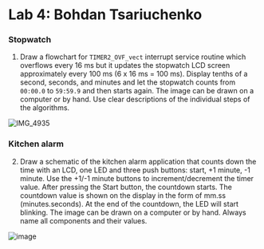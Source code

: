 # Lab 4: Bohdan Tsariuchenko

### Stopwatch

1. Draw a flowchart for `TIMER2_OVF_vect` interrupt service routine which overflows every 16&nbsp;ms but it updates the stopwatch LCD screen approximately every 100&nbsp;ms (6 x 16&nbsp;ms = 100&nbsp;ms). Display tenths of a second, seconds, and minutes and let the stopwatch counts from `00:00.0` to `59:59.9` and then starts again. The image can be drawn on a computer or by hand. Use clear descriptions of the individual steps of the algorithms.

![IMG_4935](https://user-images.githubusercontent.com/99403641/197594234-2304dc9c-0afb-40cc-abb4-9ba492d722df.jpg)


### Kitchen alarm

2. Draw a schematic of the kitchen alarm application that counts down the time with an LCD, one LED and three push buttons: start, +1 minute, -1 minute. Use the +1/-1 minute buttons to increment/decrement the timer value. After pressing the Start button, the countdown starts. The countdown value is shown on the display in the form of mm.ss (minutes.seconds). At the end of the countdown, the LED will start blinking. The image can be drawn on a computer or by hand. Always name all components and their values.

![image](https://user-images.githubusercontent.com/99403641/197595183-7587c441-0587-44fd-9f44-4842e91bec70.png)
